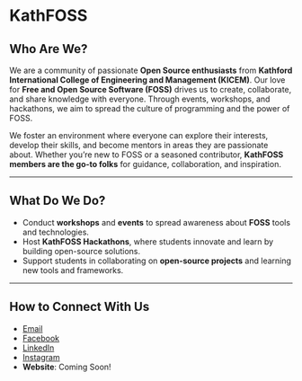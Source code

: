 # KathFOSS 

## Who Are We?  

We are a community of passionate **Open Source enthusiasts** from **Kathford International College of Engineering and Management (KICEM)**. Our love for **Free and Open Source Software (FOSS)** drives us to create, collaborate, and share knowledge with everyone. Through events, workshops, and hackathons, we aim to spread the culture of programming and the power of FOSS.  

We foster an environment where everyone can explore their interests, develop their skills, and become mentors in areas they are passionate about. Whether you’re new to FOSS or a seasoned contributor, **KathFOSS members are the go-to folks** for guidance, collaboration, and inspiration.  

---

## What Do We Do?  

- Conduct **workshops** and **events** to spread awareness about **FOSS** tools and technologies.  
- Host **KathFOSS Hackathons**, where students innovate and learn by building open-source solutions.  
- Support students in collaborating on **open-source projects** and learning new tools and frameworks.
<!--- - Organize the **KathFOSS Summit**, inviting speakers from across the region to share their experiences with **Open Source Software**.  --->
---

## How to Connect With Us  

- [Email](mailto:kathfoss@kathford.edu.np)  
- [Facebook](https://www.facebook.com/kathfordfosscommunity)  
- [LinkedIn](https://www.linkedin.com/company/kathfoss-community/)  
- [Instagram](https://www.instagram.com/kathfosscommunity/)  
- **Website**: Coming Soon!  
